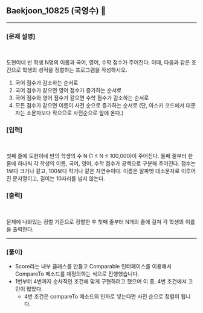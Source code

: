 ## Baekjoon_10825 (국영수) 🚀
___


### **[문제 설명]**
<br>

도현이네 반 학생 N명의 이름과 국어, 영어, 수학 점수가 주어진다. 이때, 다음과 같은 조건으로 학생의 성적을 정렬하는 프로그램을 작성하시오.

1. 국어 점수가 감소하는 순서로
2. 국어 점수가 같으면 영어 점수가 증가하는 순서로
3. 국어 점수와 영어 점수가 같으면 수학 점수가 감소하는 순서로
4. 모든 점수가 같으면 이름이 사전 순으로 증가하는 순서로 (단, 아스키 코드에서 대문자는 소문자보다 작으므로 사전순으로 앞에 온다.)

### **[입력]**
<br>

첫째 줄에 도현이네 반의 학생의 수 N (1 ≤ N ≤ 100,000)이 주어진다. 둘째 줄부터 한 줄에 하나씩 각 학생의 이름, 국어, 영어, 수학 점수가 공백으로 구분해 주어진다. 점수는 1보다 크거나 같고, 100보다 작거나 같은 자연수이다. 이름은 알파벳 대소문자로 이루어진 문자열이고, 길이는 10자리를 넘지 않는다.

### **[출력]**
<br>

문제에 나와있는 정렬 기준으로 정렬한 후 첫째 줄부터 N개의 줄에 걸쳐 각 학생의 이름을 출력한다.

___


### **[풀이]**

- Score라는 내부 클래스를 만들고 Comparable 인터페이스를 이용해서 CompareTo 메소드를 재정의하는 식으로 진행했습니다.
- 1번부터 4번까지 순차적인 조건에 맞게 구현하려고 했으며 이 중, 4번 조건에서 고민이 많았다.
    - 4번 조건은 compareTo 메소드의 인자로 넣는다면 사전 순으로 정렬이 됩니다.
 